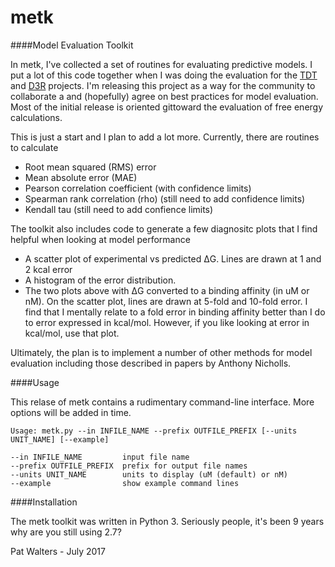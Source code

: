 # metk
####Model Evaluation Toolkit


In metk, I've collected a set of routines for evaluating predictive models. 
I put a lot of this code together when I was doing the evaluation for the 
[TDT](http://www.teach-discover-treat.org/) and [D3R](https://drugdesigndata.org/)
projects.  I'm releasing this project as a way for the community to collaborate a
and (hopefully) agree on best practices for model evaluation. Most of the 
initial release is oriented gittoward the evaluation of free energy calculations. 

This is just a start and I plan to add a lot more.  Currently, there are 
routines to calculate 
* Root mean squared (RMS) error
* Mean absolute error (MAE)
* Pearson correlation coefficient (with confidence limits)
* Spearman rank correlation (rho) (still need to add confidence limits)
* Kendall tau (still need to add confience limits) 

The toolkit also includes code to generate a few diagnositc plots that I
find helpful when looking at model performance
* A scatter plot of experimental vs predicted ΔG.  Lines are drawn at 1 and 2 
kcal error
* A histogram of the error distribution.  
* The two plots above with ΔG converted to a binding affinity (in uM or nM).
On the scatter plot, lines are drawn at 5-fold and 10-fold error. 
I find that I mentally relate to a fold error in binding affinity better than 
I do to error expressed in kcal/mol.  However, if you like looking at error in
kcal/mol, use that plot. 

Ultimately, the plan is to implement a number of other methods for model 
evaluation including those described in papers by Anthony Nicholls.  

####Usage

This relase of metk contains a rudimentary command-line interface. More options 
will be added in time. 

```
Usage: metk.py --in INFILE_NAME --prefix OUTFILE_PREFIX [--units UNIT_NAME] [--example]

--in INFILE_NAME         input file name
--prefix OUTFILE_PREFIX  prefix for output file names
--units UNIT_NAME        units to display (uM (default) or nM)
--example                show example command lines
```

####Installation

The metk toolkit was written in Python 3.  Seriously people, it's been 9 years
why are you still using 2.7?  



Pat Walters - July 2017


